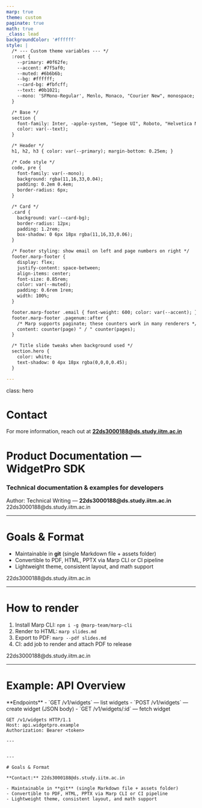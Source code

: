 ```yaml
---
marp: true
theme: custom
paginate: true
math: true
_class: lead
backgroundColor: '#ffffff'
style: |
  /* --- Custom theme variables --- */
  :root {
    --primary: #0f62fe;
    --accent: #7f5af0;
    --muted: #6b6b6b;
    --bg: #ffffff;
    --card-bg: #fbfcff;
    --text: #0b1021;
    --mono: 'SFMono-Regular', Menlo, Monaco, "Courier New", monospace;
  }

  /* Base */
  section {
    font-family: Inter, -apple-system, "Segoe UI", Roboto, "Helvetica Neue", Arial;
    color: var(--text);
  }

  /* Header */
  h1, h2, h3 { color: var(--primary); margin-bottom: 0.25em; }

  /* Code style */
  code, pre {
    font-family: var(--mono);
    background: rgba(11,16,33,0.04);
    padding: 0.2em 0.4em;
    border-radius: 6px;
  }

  /* Card */
  .card {
    background: var(--card-bg);
    border-radius: 12px;
    padding: 1.2rem;
    box-shadow: 0 6px 18px rgba(11,16,33,0.06);
  }

  /* Footer styling: show email on left and page numbers on right */
  footer.marp-footer {
    display: flex;
    justify-content: space-between;
    align-items: center;
    font-size: 0.85rem;
    color: var(--muted);
    padding: 0.6rem 1rem;
    width: 100%;
  }

  footer.marp-footer .email { font-weight: 600; color: var(--accent); }
  footer.marp-footer .pagenum::after {
    /* Marp supports paginate; these counters work in many renderers */
    content: counter(page) " / " counter(pages);
  }

  /* Title slide tweaks when background used */
  section.hero {
    color: white;
    text-shadow: 0 4px 18px rgba(0,0,0,0.45);
  }

---
```


<!-- Title slide with a background image -->
<!--
  Use Marp/Marpit background directive. Replace the URL below with your chosen image URL
  or commit an image in the repo and reference it via relative path (e.g., ./assets/bg.jpg).
-->
<!-- background: url('https://raw.githubusercontent.com/VS-Abhijith/marp-slides/main/assets/title-bg.jpg') center / cover no-repeat -->
class: hero

# Contact
For more information, reach out at **22ds3000188@ds.study.iitm.ac.in**

# Product Documentation — WidgetPro SDK
### Technical documentation & examples for developers

<div style="margin-top:1rem;font-size:0.9rem">Author: Technical Writing — <span style="font-weight:700">22ds3000188@ds.study.iitm.ac.in</span></div>

<footer class="marp-footer">
  <div class="email">22ds3000188@ds.study.iitm.ac.in</div>
  <div class="pagenum"></div>
</footer>

---

# Goals & Format
- Maintainable in **git** (single Markdown file + assets folder)  
- Convertible to PDF, HTML, PPTX via Marp CLI or CI pipeline  
- Lightweight theme, consistent layout, and math support

<footer class="marp-footer">
  <div class="email">22ds3000188@ds.study.iitm.ac.in</div>
  <div class="pagenum"></div>
</footer>

---

# How to render
1. Install Marp CLI: `npm i -g @marp-team/marp-cli`  
2. Render to HTML: `marp slides.md`  
3. Export to PDF: `marp --pdf slides.md`  
4. CI: add job to render and attach PDF to release

<footer class="marp-footer">
  <div class="email">22ds3000188@ds.study.iitm.ac.in</div>
  <div class="pagenum"></div>
</footer>

---

# Example: API Overview
<div class="card">
**Endpoints**
- `GET /v1/widgets` — list widgets  
- `POST /v1/widgets` — create widget (JSON body)  
- `GET /v1/widgets/:id` — fetch widget
</div>

```http
GET /v1/widgets HTTP/1.1
Host: api.widgetpro.example
Authorization: Bearer <token>

---


---

# Goals & Format

**Contact:** 22ds3000188@ds.study.iitm.ac.in

- Maintainable in **git** (single Markdown file + assets folder)  
- Convertible to PDF, HTML, PPTX via Marp CLI or CI pipeline  
- Lightweight theme, consistent layout, and math support

